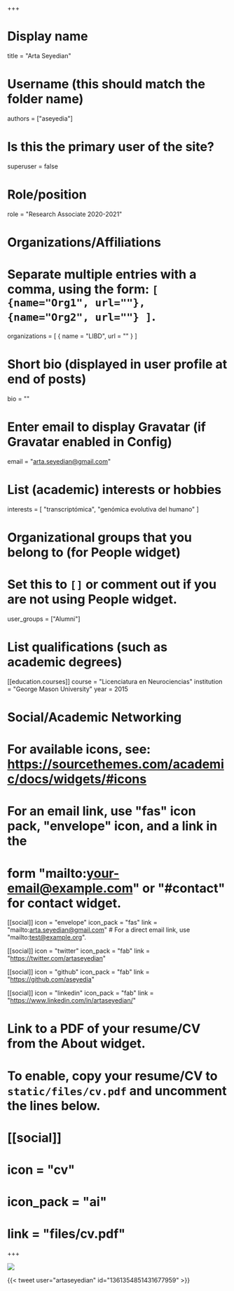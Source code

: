 +++
# Display name
title = "Arta Seyedian"

# Username (this should match the folder name)
authors = ["aseyedia"]

# Is this the primary user of the site?
superuser = false

# Role/position
role = "Research Associate 2020-2021"

# Organizations/Affiliations
#   Separate multiple entries with a comma, using the form: `[ {name="Org1", url=""}, {name="Org2", url=""} ]`.
organizations = [ { name = "LIBD", url = "" } ]

# Short bio (displayed in user profile at end of posts)
bio = ""

# Enter email to display Gravatar (if Gravatar enabled in Config)
email = "arta.seyedian@gmail.com"

# List (academic) interests or hobbies
interests = [
  "transcriptómica",
  "genómica evolutiva del humano"
]

# Organizational groups that you belong to (for People widget)
#   Set this to `[]` or comment out if you are not using People widget.
user_groups = ["Alumni"]

# List qualifications (such as academic degrees)
[[education.courses]]
  course = "Licenciatura en Neurociencias"
  institution = "George Mason University"
  year = 2015

# Social/Academic Networking
# For available icons, see: https://sourcethemes.com/academic/docs/widgets/#icons
#   For an email link, use "fas" icon pack, "envelope" icon, and a link in the
#   form "mailto:your-email@example.com" or "#contact" for contact widget.

[[social]]
  icon = "envelope"
  icon_pack = "fas"
  link = "mailto:arta.seyedian@gmail.com"  # For a direct email link, use "mailto:test@example.org".
  
[[social]]
  icon = "twitter"
  icon_pack = "fab"
  link = "https://twitter.com/artaseyedian"

[[social]]
  icon = "github"
  icon_pack = "fab"
  link = "https://github.com/aseyedia"
  
[[social]]
    icon = "linkedin"
    icon_pack = "fab"
    link = "https://www.linkedin.com/in/artaseyedian/"

# Link to a PDF of your resume/CV from the About widget.
# To enable, copy your resume/CV to `static/files/cv.pdf` and uncomment the lines below.
# [[social]]
#   icon = "cv"
#   icon_pack = "ai"
#   link = "files/cv.pdf"

+++

![](http://ghchart.rshah.org/DA2536/aseyedia.svg)

{{< tweet user="artaseyedian" id="1361354851431677959" >}}
